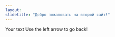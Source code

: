 ```yaml
---
layout:
slidetitle: "Добро пожаловать на второй сайт!"
---
```

Your text
Use the left arrow to go back!
